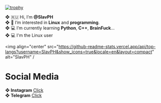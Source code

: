 [![trophy](https://github-profile-trophy.vercel.app/?username=SlavPH&theme=matrix)](https://github.com/ryo-ma/github-profile-trophy)

**❖** 🇷🇺 Hi, I’m **@SlavPH**                              
**❖** 💜 I’m interested in **Linux** and **programming**.                          
**❖** 💻 I’m currently learning **Python**, **C++**, **BrainFuck**...                      
**❖** 💻 I'm the Linux user                      


<img align="center" src="https://github-readme-stats.vercel.app/api/top-langs?username=SlavPH&show_icons=true&locale=en&layout=compact" alt="SlavPH" /


# Social Media 
**❖ Instagram**     [Click](https://instagram.com/theslavph)                            
**❖ Telegram**      [Click](https://telegram.me/TheSlavPH)                                 
                                 
